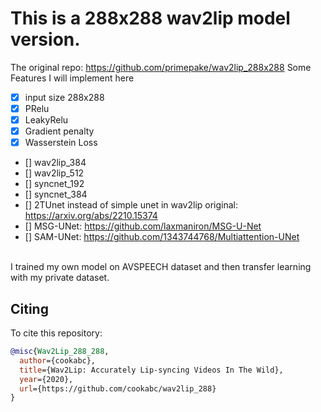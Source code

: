 # This is a 288x288 wav2lip model version.
The original repo: https://github.com/primepake/wav2lip_288x288
Some Features I will implement here
- [x] input size 288x288
- [x] PRelu
- [x] LeakyRelu
- [x] Gradient penalty
- [x] Wasserstein Loss
- [] wav2lip_384
- [] wav2lip_512
- [] syncnet_192
- [] syncnet_384
- [] 2TUnet instead of simple unet in wav2lip original: https://arxiv.org/abs/2210.15374
- [] MSG-UNet: https://github.com/laxmaniron/MSG-U-Net
- [] SAM-UNet: https://github.com/1343744768/Multiattention-UNet
<br />
I trained my own model on AVSPEECH dataset and then transfer learning with my private dataset. 

## Citing

To cite this repository:

```bibtex
@misc{Wav2Lip_288_288,
  author={cookabc},
  title={Wav2Lip: Accurately Lip-syncing Videos In The Wild},
  year={2020},
  url={https://github.com/cookabc/wav2lip_288}
}
```

